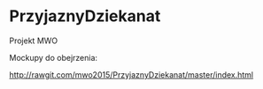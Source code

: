 # PrzyjaznyDziekanat
Projekt MWO

Mockupy do obejrzenia:

http://rawgit.com/mwo2015/PrzyjaznyDziekanat/master/index.html